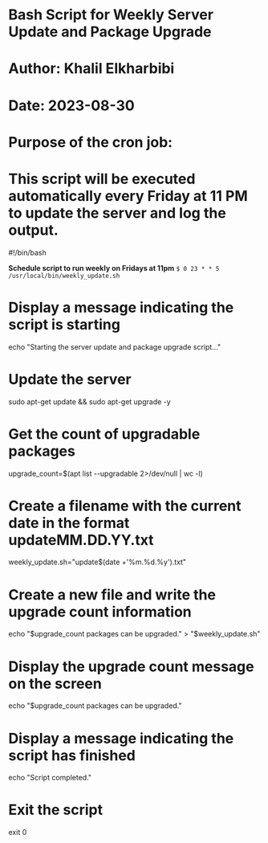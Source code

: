 # Bash Script for Weekly Server Update and Package Upgrade
# Author: Khalil Elkharbibi
# Date: 2023-08-30

# Purpose of the cron job:
# This script will be executed automatically every Friday at 11 PM to update the server and log the output.

#!/bin/bash

**Schedule script to run weekly on Fridays at 11pm**
`$ 0 23 * * 5 /usr/local/bin/weekly_update.sh`

# Display a message indicating the script is starting
echo "Starting the server update and package upgrade script..."

# Update the server
sudo apt-get update && sudo apt-get upgrade -y

# Get the count of upgradable packages
upgrade_count=$(apt list --upgradable 2>/dev/null | wc -l)

# Create a filename with the current date in the format updateMM.DD.YY.txt
weekly_update.sh="update$(date +'%m.%d.%y').txt"

# Create a new file and write the upgrade count information
echo "$upgrade_count packages can be upgraded." > "$weekly_update.sh"

# Display the upgrade count message on the screen
echo "$upgrade_count packages can be upgraded."

# Display a message indicating the script has finished
echo "Script completed."

# Exit the script
exit 0

